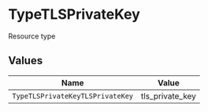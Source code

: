 # TypeTLSPrivateKey

Resource type


## Values

| Name                             | Value                            |
| -------------------------------- | -------------------------------- |
| `TypeTLSPrivateKeyTLSPrivateKey` | tls_private_key                  |